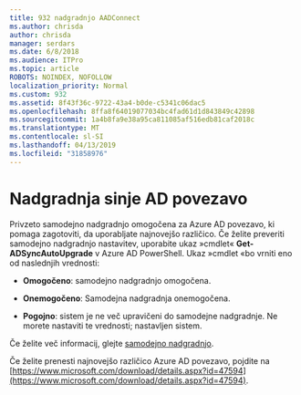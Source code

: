 ```yaml
---
title: 932 nadgradnjo AADConnect
ms.author: chrisda
author: chrisda
manager: serdars
ms.date: 6/8/2018
ms.audience: ITPro
ms.topic: article
ROBOTS: NOINDEX, NOFOLLOW
localization_priority: Normal
ms.custom: 932
ms.assetid: 8f43f36c-9722-43a4-b0de-c5341c06dac5
ms.openlocfilehash: 8ffa8f64019077034bc4fad61d1d843849c42898
ms.sourcegitcommit: 1a4b8fa9e38a95ca811085af516edb81caf2018c
ms.translationtype: MT
ms.contentlocale: sl-SI
ms.lasthandoff: 04/13/2019
ms.locfileid: "31858976"
---
```

# <a name="upgrade-azure-ad-connect"></a>Nadgradnja sinje AD povezavo

Privzeto samodejno nadgradnjo omogočena za Azure AD povezavo, ki pomaga zagotoviti, da uporabljate najnovejšo različico. Če želite preveriti samodejno nadgradnjo nastavitev, uporabite ukaz »cmdlet« **Get-ADSyncAutoUpgrade** v Azure AD PowerShell. Ukaz »cmdlet «bo vrniti eno od naslednjih vrednosti: 

- **Omogočeno**: samodejno nadgradnjo omogočena.

- **Onemogočeno**: Samodejna nadgradnja onemogočena.

- **Pogojno**: sistem je ne več upravičeni do samodejne nadgradnje. Ne morete nastaviti te vrednosti; nastavljen sistem. 

Če želite več informacij, glejte [samodejno nadgradnjo](https://docs.microsoft.com/azure/active-directory/connect/active-directory-aadconnect-feature-automatic-upgrade).

Če želite prenesti najnovejšo različico Azure AD povezavo, pojdite na [https://www.microsoft.com/download/details.aspx?id=47594](https://www.microsoft.com/download/details.aspx?id=47594).
